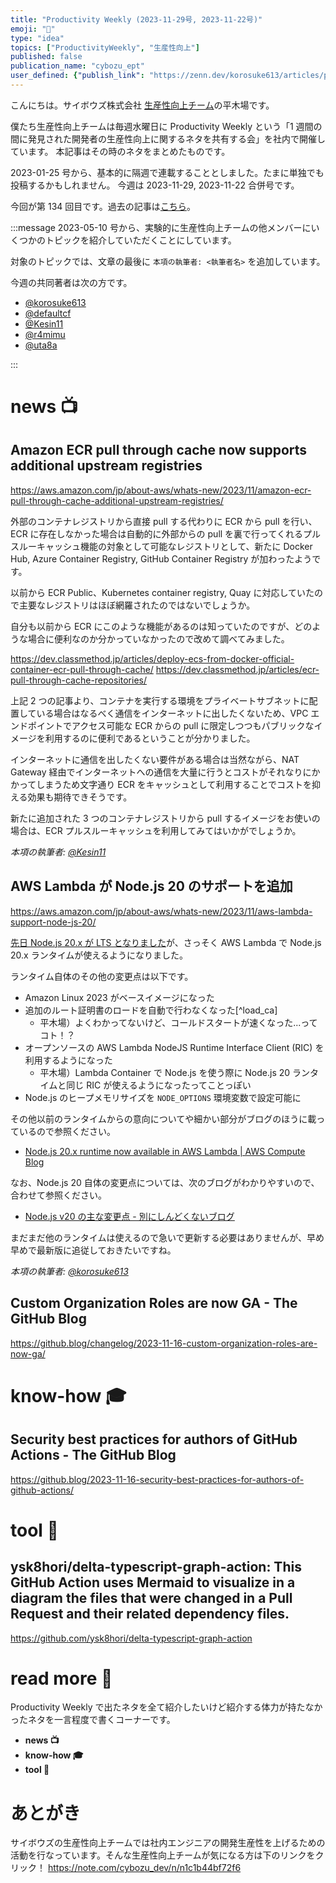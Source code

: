 ```yaml
---
title: "Productivity Weekly (2023-11-29号, 2023-11-22号)"
emoji: "🥘"
type: "idea"
topics: ["ProductivityWeekly", "生産性向上"]
published: false
publication_name: "cybozu_ept"
user_defined: {"publish_link": "https://zenn.dev/korosuke613/articles/productivity-weekly-20231129"}
---
```


こんにちは。サイボウズ株式会社 [生産性向上チーム](https://note.com/cybozu_dev/n/n1c1b44bf72f6)の平木場です。

僕たち生産性向上チームは毎週水曜日に Productivity Weekly という「1 週間の間に発見された開発者の生産性向上に関するネタを共有する会」を社内で開催しています。
本記事はその時のネタをまとめたものです。


2023-01-25 号から、基本的に隔週で連載することとしました。たまに単独でも投稿するかもしれません。
今週は 2023-11-29, 2023-11-22 合併号です。

今回が第 134 回目です。過去の記事は[こちら](https://zenn.dev/topics/productivityweekly?order=latest)。

:::message
2023-05-10 号から、実験的に生産性向上チームの他メンバーにいくつかのトピックを紹介していただくことにしています。

対象のトピックでは、文章の最後に `本項の執筆者: <執筆者名>` を追加しています。

今週の共同著者は次の方です。
- [@korosuke613](https://zenn.dev/korosuke613)
- [@defaultcf](https://zenn.dev/defaultcf)
- [@Kesin11](https://zenn.dev/kesin11)
- [@r4mimu](https://zenn.dev/r4mimu)
- [@uta8a](https://zenn.dev/uta8a)

:::

# news 📺

## Amazon ECR pull through cache now supports additional upstream registries
https://aws.amazon.com/jp/about-aws/whats-new/2023/11/amazon-ecr-pull-through-cache-additional-upstream-registries/

外部のコンテナレジストリから直接 pull する代わりに ECR から pull を行い、ECR に存在しなかった場合は自動的に外部からの pull を裏で行ってくれるプルスルーキャッシュ機能の対象として可能なレジストリとして、新たに Docker Hub, Azure Container Registry, GitHub Container Registry が加わったようです。

以前から ECR Public、Kubernetes container registry, Quay に対応していたので主要なレジストリはほぼ網羅されたのではないでしょうか。

自分も以前から ECR にこのような機能があるのは知っていたのですが、どのような場合に便利なのか分かっていなかったので改めて調べてみました。

https://dev.classmethod.jp/articles/deploy-ecs-from-docker-official-container-ecr-pull-through-cache/
https://dev.classmethod.jp/articles/ecr-pull-through-cache-repositories/

上記 2 つの記事より、コンテナを実行する環境をプライベートサブネットに配置している場合はなるべく通信をインターネットに出したくないため、VPC エンドポイントでアクセス可能な ECR からの pull に限定しつつもパブリックなイメージを利用するのに便利であるということが分かりました。

インターネットに通信を出したくない要件がある場合は当然ながら、NAT Gateway 経由でインターネットへの通信を大量に行うとコストがそれなりにかかってしまうため文字通り ECR をキャッシュとして利用することでコストを抑える効果も期待できそうです。

新たに追加された 3 つのコンテナレジストリから pull するイメージをお使いの場合は、ECR プルスルーキャッシュを利用してみてはいかがでしょうか。

_本項の執筆者: [@Kesin11](https://zenn.dev/kesin11)_

## AWS Lambda が Node.js 20 のサポートを追加
https://aws.amazon.com/jp/about-aws/whats-new/2023/11/aws-lambda-support-node-js-20/

[先日 Node.js 20.x が LTS となりました](https://nodejs.org/en/blog/release/v20.9.0)が、さっそく AWS Lambda で Node.js 20.x ランタイムが使えるようになりました。

ランタイム自体のその他の変更点は以下です。

- Amazon Linux 2023 がベースイメージになった
- 追加のルート証明書のロードを自動で行わなくなった[^load_ca]
  - 平木場）よくわかってないけど、コールドスタートが速くなった...ってコト！？
- オープンソースの AWS Lambda NodeJS Runtime Interface Client (RIC) を利用するようになった
  - 平木場）Lambda Container で Node.js を使う際に Node.js 20 ランタイムと同じ RIC が使えるようになったってことっぽい
- Node.js のヒープメモリサイズを `NODE_OPTIONS` 環境変数で設定可能に

その他以前のランタイムからの意向についてや細かい部分がブログのほうに載っているので参照ください。

- [Node.js 20.x runtime now available in AWS Lambda | AWS Compute Blog](https://aws.amazon.com/jp/blogs/compute/node-js-20-x-runtime-now-available-in-aws-lambda/)

なお、Node.js 20 自体の変更点については、次のブログがわかりやすいので、合わせて参照ください。

- [Node.js v20 の主な変更点 - 別にしんどくないブログ](https://shisama.hatenablog.com/entry/2023/04/24/083000)

<!-- textlint-disable ja-technical-writing/ja-no-successive-word -->

まだまだ他のランタイムは使えるので急いで更新する必要はありませんが、早め早めで最新版に追従しておきたいですね。

<!-- textlint-enable ja-technical-writing/ja-no-successive-word -->

_本項の執筆者: [@korosuke613](https://zenn.dev/korosuke613)_

## Custom Organization Roles are now GA - The GitHub Blog
https://github.blog/changelog/2023-11-16-custom-organization-roles-are-now-ga/

# know-how 🎓

## Security best practices for authors of GitHub Actions - The GitHub Blog
https://github.blog/2023-11-16-security-best-practices-for-authors-of-github-actions/

# tool 🔨

## ysk8hori/delta-typescript-graph-action: This GitHub Action uses Mermaid to visualize in a diagram the files that were changed in a Pull Request and their related dependency files.
https://github.com/ysk8hori/delta-typescript-graph-action

# read more 🍘
Productivity Weekly で出たネタを全て紹介したいけど紹介する体力が持たなかったネタを一言程度で書くコーナーです。

- **news 📺**
- **know-how 🎓**
- **tool 🔨**

# あとがき


サイボウズの生産性向上チームでは社内エンジニアの開発生産性を上げるための活動を行なっています。そんな生産性向上チームが気になる方は下のリンクをクリック！
https://note.com/cybozu_dev/n/n1c1b44bf72f6
